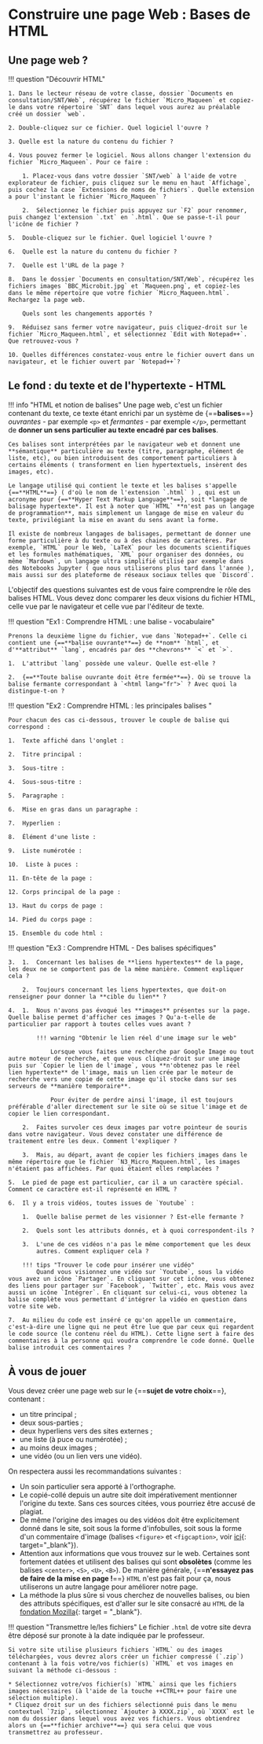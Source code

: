 # Construire une page Web : Bases de HTML

## Une page web ?

!!! question "Découvrir HTML"

    1. Dans le lecteur réseau de votre classe, dossier `Documents en consultation/SNT/Web`, récupérez le fichier `Micro_Maqueen` et copiez-le dans votre répertoire `SNT` dans lequel vous aurez au préalable créé un dossier `web`.

    2. Double-cliquez sur ce fichier. Quel logiciel l'ouvre ?

    3. Quelle est la nature du contenu du fichier ?

    4. Vous pouvez fermer le logiciel. Nous allons changer l'extension du fichier `Micro_Maqueen`. Pour ce faire :

        1. Placez-vous dans votre dossier `SNT/web` à l'aide de votre explorateur de fichier, puis cliquez sur le menu en haut `Affichage`, puis cochez la case `Extensions de noms de fichiers`. Quelle extension a pour l'instant le fichier `Micro_Maqueen` ?

        2.  Sélectionnez le fichier puis appuyez sur `F2` pour renommer, puis changez l'extension `.txt` en `.html`. Que se passe-t-il pour l'icône de fichier ?

    5.  Double-cliquez sur le fichier. Quel logiciel l'ouvre ?

    6.  Quelle est la nature du contenu du fichier ?

    7.  Quelle est l'URL de la page ?

    8.  Dans le dossier `Documents en consultation/SNT/Web`, récupérez les fichiers images `BBC_Microbit.jpg` et `Maqueen.png`, et copiez-les dans le même répertoire que votre fichier `Micro_Maqueen.html`. Rechargez la page web.

        Quels sont les changements apportés ?

    9.  Réduisez sans fermer votre navigateur, puis cliquez-droit sur le fichier `Micro_Maqueen.html`, et sélectionnez `Edit with Notepad++`. Que retrouvez-vous ?

    10. Quelles différences constatez-vous entre le fichier ouvert dans un navigateur, et le fichier ouvert par `Notepad++`?

## Le fond : du texte et de l'hypertexte - HTML


!!! info "HTML et notion de balises"
    Une page web, c'est un fichier contenant du texte, ce texte étant enrichi par un système de {==**balises**==} *ouvrantes* - par exemple `<p>` et *fermantes* - par exemple `</p>`, permettant de **donner un sens particulier au texte encadré par ces balises**.

    Ces balises sont interprétées par le navigateur web et donnent une **sémantique** particulière au texte (titre, paragraphe, élément de liste, etc), ou bien introduisent des comportement particuliers à certains éléments ( transforment en lien hypertextuels, insèrent des images, etc).

    Le langage utilisé qui contient le texte et les balises s'appelle {==**HTML**==} ( d'où le nom de l'extension `.html` ) , qui est un acronyme pour {==**Hyper Text Markup Language**==}, soit *langage de balisage hypertexte*. Il est à noter que `HTML` **n'est pas un langage de programmation**, mais simplement un langage de mise en valeur du texte, privilégiant la mise en avant du sens avant la forme.

    Il existe de nombreux langages de balisages, permettant de donner une forme particulière à du texte ou à des chaines de caractères. Par exemple, `HTML` pour le Web, `LaTeX` pour les documents scientifiques et les formules mathématiques, `XML` pour organiser des données, ou même `Mardown`, un langage ultra simplifié utilisé par exemple dans des Notebooks Jupyter ( que nous utiliserons plus tard dans l'année ), mais aussi sur des plateforme de réseaux sociaux telles que `Discord`.

L'objectif des questions suivantes est de vous faire comprendre le rôle
des balises HTML. Vous devez donc comparer les deux visions du fichier
HTML, celle vue par le navigateur et celle vue par l'éditeur de texte.

!!! question "Ex1 : Comprendre HTML : une balise - vocabulaire"

    Prenons la deuxième ligne du fichier, vue dans `Notepad++`. Celle ci contient une {==**balise ouvrante**==} de **nom** `html`, et d'**attribut** `lang`, encadrés par des **chevrons** `<` et `>`.

    1.  L'attribut `lang` possède une valeur. Quelle est-elle ?

    2.  {==**Toute balise ouvrante doit être fermée**==}. Où se trouve la balise fermante correspondant à `<html lang="fr">` ? Avec quoi la distingue-t-on ?

!!! question  "Ex2 : Comprendre HTML : les principales balises "

    Pour chacun des cas ci-dessous, trouver le couple de balise qui correspond :

    1.  Texte affiché dans l'onglet :

    2.  Titre principal :

    3.  Sous-titre :

    4.  Sous-sous-titre :

    5.  Paragraphe :

    6.  Mise en gras dans un paragraphe :

    7.  Hyperlien :

    8.  Élément d'une liste :

    9.  Liste numérotée :

    10.  Liste à puces :

    11. En-tête de la page :

    12. Corps principal de la page :

    13. Haut du corps de page :

    14. Pied du corps page :

    15. Ensemble du code html :

!!! question "Ex3 : Comprendre HTML - Des balises spécifiques"

    3.  1.  Concernant les balises de **liens hypertextes** de la page, les deux ne se comportent pas de la même manière. Comment expliquer cela ?

        2.  Toujours concernant les liens hypertextes, que doit-on renseigner pour donner la **cible du lien** ?

    4.  1.  Nous n'avons pas évoqué les **images** présentes sur la page. Quelle balise permet d'afficher ces images ? Qu'a-t-elle de particulier par rapport à toutes celles vues avant ?

            !!! warning "Obtenir le lien réel d'une image sur le web"

                Lorsque vous faites une recherche par Google Image ou tout autre moteur de recherche, et que vous cliquez-droit sur une image puis sur `Copier le lien de l'image`, vous **n'obtenez pas le réel lien hypertexte** de l'image, mais un lien crée par le moteur de recherche vers une copie de cette image qu'il stocke dans sur ses serveurs de **manière temporaire**.

                Pour éviter de perdre ainsi l'image, il est toujours préférable d'aller directement sur le site où se situe l'image et de copier le lien correspondant.

        2.  Faites survoler ces deux images par votre pointeur de souris dans votre navigateur. Vous devez constater une différence de traitement entre les deux. Comment l'expliquer ?

        3.  Mais, au départ, avant de copier les fichiers images dans le même répertoire que le fichier `N3_Micro_Maqueen.html`, les images n'étaient pas affichées. Par quoi étaient elles remplacées ?

    5.  Le pied de page est particulier, car il a un caractère spécial. Comment ce caractère est-il représenté en HTML ?

    6.  Il y a trois vidéos, toutes issues de `Youtube` :

        1.  Quelle balise permet de les visionner ? Est-elle fermante ?

        2.  Quels sont les attributs donnés, et à quoi correspondent-ils ?

        3.  L'une de ces vidéos n'a pas le même comportement que les deux
            autres. Comment expliquer cela ?

        !!! tips "Trouver le code pour insérer une vidéo"
            Quand vous visionnez une vidéo sur `Youtube`, sous la vidéo vous avez un icône `Partager`. En cliquant sur cet icône, vous obtenez des liens pour partager sur `Facebook`, `Twitter`, etc. Mais vous avez aussi un icône `Intégrer`. En cliquant sur celui-ci, vous obtenez la balise complète vous permettant d'intégrer la vidéo en question dans votre site web.

    7.  Au milieu du code est inséré ce qu'on appelle un commentaire, c'est-à-dire une ligne qui ne peut être lue que par ceux qui regardent le code source (le contenu réel du HTML). Cette ligne sert à faire des commentaires à la personne qui voudra comprendre le code donné. Quelle balise introduit ces commentaires ?

## À vous de jouer

Vous devez créer une page web sur le {==**sujet de votre choix**==}, contenant :

* un titre principal ;
* deux sous-parties ;
* deux hyperliens vers des sites externes ;
* une liste (à puce ou numérotée) ;
* au moins deux images ;
* une vidéo (ou un lien vers une vidéo).

On respectera aussi les recommandations suivantes :

* Un soin particulier sera apporté à l'orthographe.
* Le copié-collé depuis un autre site doit impérativement mentionner l'origine du texte. Sans ces sources citées, vous pourriez être accusé de plagiat.
* De même l'origine des images ou des vidéos doit être explicitement donné dans le site, soit sous la forme d'infobulles, soit sous la forme d'un commentaire d'image (balises `<figure>` et `<figcaption>`, voir [ici](https://developer.mozilla.org/fr/docs/Web/HTML/Element/figcaption){: target="_blank"}).
* Attention aux informations que vous trouvez sur le web. Certaines sont fortement datées et utilisent des balises qui sont **obsolètes** (comme les balises `<center>`, `<S>`, `<U>`, `<B>`). De manière générale, {==**n'essayez pas de faire de la mise en page !**==} `HTML` n'est pas fait pour ça, nous utiliserons un autre langage pour améliorer notre page.
* La méthode la plus sûre si vous cherchez de nouvelles balises, ou bien des attributs spécifiques, est d'aller sur le site consacré au `HTML` de la [fondation Mozilla](https://developer.mozilla.org/fr/docs/Web/HTML){: target = "_blank"}.

!!! question "Transmettre le/les fichiers"
    Le fichier `.html` de votre site devra être déposé sur pronote à la date indiquée par le professeur.

    Si votre site utilise plusieurs fichiers `HTML` ou des images téléchargées, vous devrez alors créer un fichier compressé (`.zip`) contenant à la fois votre/vos fichier(s) `HTML` et vos images en suivant la méthode ci-dessous :

    * Sélectionnez votre/vos fichier(s) `HTML` ainsi que les fichiers images nécessaires (à l'aide de la touche ++CTRL++ pour faire une sélection multiple).
    * Cliquez droit sur un des fichiers sélectionné puis dans le menu contextuel `7zip`, sélectionnez `Ajouter à XXXX.zip`, où `XXXX` est le nom du dossier dans lequel vous avez vos fichiers. Vous obtiendrez alors un {==**fichier archive**==} qui sera celui que vous transmettrez au professeur.
